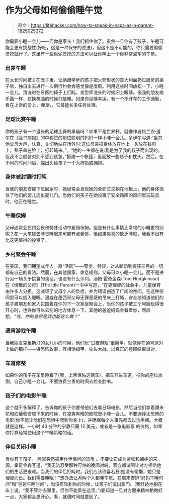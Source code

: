 # 作为父母如何偷偷睡午觉

> 原文：<https://lifehacker.com/how-to-sneak-in-naps-as-a-parent-1825025372>

你需要小睡一会儿——但你是家长！我们抓住你了。虽然一旦你有了孩子，午睡可能会更有挑战性(好吧，这是一种保守的说法)，但这不是不可能的。你只需要偷偷摸摸就行了。这里有一些偷偷摸摸的方法可以让你睡上一个你非常渴望的午觉。



### 出差午睡

在太长时间被关在笼子里，让蹒跚学步的孩子把火箭形状的意大利面扔过厨房的桌子后，独自出去进行一次例行约会会感觉像是度假。利用这些时间放松一下，小睡一会儿。清洗时在牙医的椅子上打盹。发型师洗头的时候闭上眼睛。像我的朋友桃乐茜一样，在换机油的时候打瞌睡。如果你足够幸运，有一个不开车的工作通勤，看在上帝的份上，*睡觉，*。它最擅长多任务处理。

### **足球比赛午睡**

你的孩子有一个漫长的足球比赛的早晨吗？如果不是世界杯，就像作者格兰农·道尔在《脸书邮报》的中称赞的那位聪明的妈妈一样小睡一会儿。多伊尔写道:“当其他父母大声、认真、关切地站在场外时:这位母亲把身体放在地上，头放在钱包上，毯子盖在脸上，打起盹来。”。“她的一生都在说:我是为了我的孩子而出现的。但我不会假装对此不感到疲惫。”搭建一个帐篷，里面放一些毯子和枕头。然后，在不同的时间间隔，探出头给孩子一个大拇指或拥抱。

### **身体被封锁时打盹**

当我的朋友安娜下班回家时，她经常会发现她的全职丈夫躺在地板上，他的身体挡住了他们的婴儿逃出婴儿门。当他们的孩子在她设置了安全路障的房间里玩玩具时，他正在睡觉。

### **午睡保姆**

父母通常会在约会夜和特殊活动中雇佣保姆。但是有什么事情比幸福的小睡更特别呢？花一大笔钱去睡觉听起来可能有点奢侈，但如果你真的缺乏睡眠，我看不出有比这更值得的投资了。

### 乡村聚会午睡

在美国，我们期望成年人一直“活跃”——警觉、健谈，对从断奶到疯狂三月的一切都有自己的看法。然而，在其他国家，休息规则。父母可以小睡一会儿，而不是进行另一场关于挑食的谈话，也没有什么评判。汤姆·霍奇金森(Tom Hodgkinson)在《懒散的父母》(The Idle Parent)一书中写道，“在更理智的社会中，儿童保育由许多人分担，这减轻了父母个人的负担，并为错误创造了广阔的空间，在这种空间里可以插入睡眠。漫威在墨西哥父母无罪恶感的吊床上打盹，安全地知道他们的孩子被朋友和家人包围着在你的下一次家庭聚会上，当你的孩子被三个阿姨玩得很开心时，也许你可以去别的地方休息一下。其他的爸爸妈妈会看着你，然后想，*“哇，你的意思是我也能这么做？”*

### 通宵游戏午睡

当我朋友克里斯汀的女儿小的时候，他们玩“过夜游戏”很简单。就像你在通宵派对上做的那样——讲恐怖故事，互相涂指甲，枕头大战，以真正的睡眠结束派对。

### **车道修整**

如果你的孩子在车里睡着了(哦，上帝保佑这辆车)，把车开进车道，把你的座位放倒，自己小睡一会儿。不要浪费宝贵的时间去检查脸书。

### 孩子们的电影午睡

这个就不多解释了。告诉你的孩子你要带他们去看日场电影，然后当他们拿着爆米花和红葡萄安顿下来的时候，在凉爽黑暗的剧院里小睡一会儿。不要选择太恐怖的电影(你不能让他们在恐惧中爬到你身上)，并确保每个人事先都去过洗手间。大概就是这样。一小时 43 分钟的宁静只需 12 美元，或者是一张电影票 的价格，如果你打算经常使用这个午睡策略的话。

### 伴侣关闭小睡

当你有了孩子， [睡眠突然被用作伴侣间的货币](http://www.scarymommy.com/sleep-is-currency-in-marriage/) 。不要让它成为紧张和嫉妒的来源。霍奇金森写道，“我无法忍受那种可怕的晚间对峙，双方都试图让对方相信他们的生活更艰难。当我们的伴侣打盹时，我们应该欣喜若狂:她没有偷懒，她只是理智而已。我们需要睡眠！”想办法让*和*两个人都睡午觉。在周末安排“妈妈午睡时间”和“爸爸午睡时间”，当没有轮到你的时候，让孩子们滚出家门。(我舒适地躺在床上说，“我不管你去哪里，但你不能呆在这里。”)要知道一旦对方醒来精神稍微好一点，大家都会更开心。看，就寝时间就要到了。